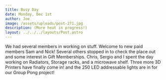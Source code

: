 ```yaml
---
title: Busy Day
date: Monday, Dec 1st
author: Joe
image: /assets/uploads/post-271.jpg
description: (More heat in progress!)
layout: ../../../layouts/Post.astro
---
```


We had several members in working on stuff.  Welcome to new paid members Sam and Nick!  Several others stopped in to check the place out and some interest in Gift Memberships.  Chris, Sergio and I spent the day working on Radiators, Storage racks, and a microwave shelf.  Three more 3D Printers have finally come in! and the 250 LED addressable lights are in for our Group Pong project!
